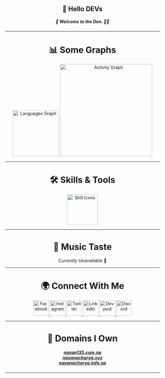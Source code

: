 <h2 align="center">👋 Hello DEVs</h2>

<h5 align="center">🚀 Welcome to the Den. 🧑‍💻</h5>

---

<h1 align="center">📊 Some Graphs</h1>

<div align="center">
  <img src="https://github-readme-stats.vercel.app/api/top-langs?username=nayan135&locale=en&hide_title=false&layout=compact&card_width=320&langs_count=12&theme=radical&hide_border=true" height="150" alt="Languages Graph" />
  <img src="https://github-readme-activity-graph.vercel.app/graph?username=nayan135&radius=16&theme=github-dark&area=true" height="300" alt="Activity Graph" />
</div>

---

<h1 align="center">🛠️ Skills & Tools</h1>

<div align="center">
  <img src="https://skillicons.dev/icons?i=js,gitlab,mongodb,github,git,html,linux,mysql,photoshop,php,vscode,arduino,blender,c,canva,cpp,css,figma" height="100" alt="Skill Icons" />
</div>

---

<h1 align="center">🎵 Music Taste</h1>

<div align="center">
  <p><i>Currently Unavailable</i> 🚧</p>
</div>

---

<h1 align="center">🌍 Connect With Me</h1>

<div align="center">
  <a href="https://www.facebook.com/naaa135" target="_blank">
    <img src="https://skillicons.dev/icons?i=facebook" width="50" alt="Facebook" />
  </a>
  <a href="https://www.instagram.com/_nayan_acharya_/" target="_blank">
    <img src="https://skillicons.dev/icons?i=instagram" width="50" alt="Instagram" />
  </a>
  <a href="https://twitter.com/Nooneknows135" target="_blank">
    <img src="https://skillicons.dev/icons?i=twitter" width="50" alt="Twitter" />
  </a>
  <a href="https://www.linkedin.com/in/nayan135/" target="_blank">
    <img src="https://skillicons.dev/icons?i=linkedin" width="50" alt="LinkedIn" />
  </a>
  <a href="https://devpost.com/nayan135" target="_blank">
    <img src="https://skillicons.dev/icons?i=devpost" width="50" alt="Devpost" />
  </a>
  <a href="https://discord.com/users/826834529150566431" target="_blank">
    <img src="https://skillicons.dev/icons?i=discord" width="50" alt="Discord" />
  </a>
</div>

---

<h1 align="center">🔗 Domains I Own</h1>

<h5 align="center">
  <a href="https://nayan135.com.np">nayan135.com.np</a><br>
  <a href="https://nayanacharya.xyz">nayanacharya.xyz</a><br>
  <a href="https://nayanacharya.info.np">nayanacharya.info.np</a>
</h5>

---
